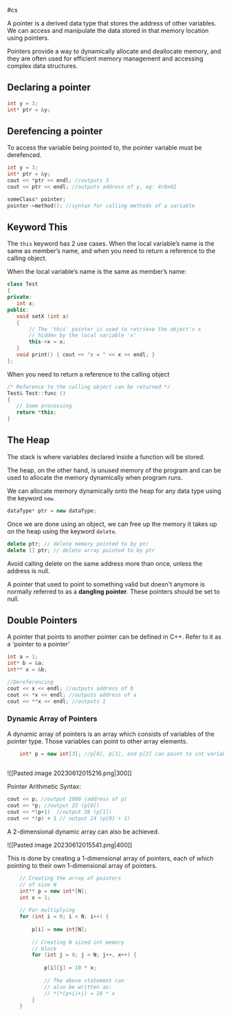 #cs 

A pointer is a derived data type that stores the address of other variables. We can access and manipulate the data stored in that memory location using pointers. 

Pointers provide a way to dynamically allocate and deallocate memory, and they are often used for efficient memory management and accessing complex data structures.

## Declaring a pointer

```c++
int y = 3;
int* ptr = &y;
```

## Derefencing a pointer 

To access the variable being pointed to, the pointer variable must be derefenced. 

```c++
int y = 3;
int* ptr = &y;
cout << *ptr << endl; //outputs 3
cout << ptr << endl; //outputs address of y, eg: 4r8x02

someClass* pointer;
pointer->method(); //syntax for calling methods of a variable
```

## Keyword This

The `this` keyword has 2 use cases. When the local variable’s name is the same as member’s name, and when you need to return a reference to the calling object.

When the local variable’s name is the same as member’s name:
```c++
class Test
{
private:
   int x;
public:
   void setX (int x)
   {
       // The 'this' pointer is used to retrieve the object's x
       // hidden by the local variable 'x'
       this->x = x;
   }
   void print() { cout << "x = " << x << endl; }
};
```


When you need to return a reference to the calling object
```c++
/* Reference to the calling object can be returned */ 
Test& Test::func ()
{
   // Some processing
   return *this;
} 
```


## The Heap

The stack is where variables declared inside a function will be stored.

The heap, on the other hand, is unused memory of the program and can be used to allocate the memory dynamically when program runs.

We can allocate memory dynamically onto the heap for any data type using the keyword `new`.

```c++
dataType* ptr = new dataType;
```

Once we are done using an object, we can free up the memory it takes up on the heap using the keyword `delete`.

```c++
delete ptr; // delete memory pointed to by ptr
delete [] ptr; // delete array pointed to by ptr 
```

Avoid calling delete on the same address more than once, unless the address is null. 

A pointer that used to point to something valid but doesn't anymore is normally referred to as a **dangling pointer**. These pointers should be set to null.

## Double Pointers

A pointer that points to another pointer can be defined in C++. Refer to it as a 'pointer to a pointer'

```c++
int a = 1;
int* b = &a;
int** x = &b;

//Dereferencing
cout << x << endl; //outputs address of b
cout << *x << endl; //outputs address of a
cout << **x << endl; //outputs 1
```

### Dynamic Array of Pointers

A dynamic array of pointers is an array which consists of variables of the pointer type. Those variables can point to other array elements. 

```c++
	int* p = new int[3]; //p[0], p[1], and p[2] can point to int variables
	
```

![[Pasted image 20230612015216.png|300]]

Pointer Arithmetic Syntax:
```c++
cout << p; //output 1000 (address of p)
cout << *p; //output 23 (p[0])
cout << *(p+1)  //output 38 (p[1])
cout << *(p) + 1 // output 24 (p[0] + 1)
```


A 2-dimensional dynamic array can also be achieved.

![[Pasted image 20230612015541.png|400]]

This is done by creating a 1-dimensional array of pointers, each of which pointing to their own 1-dimensional array of pointers. 
```c++
    // Creating the array of pointers
    // of size N
    int** p = new int*[N];
    int x = 1;
 
    // For multiplying
    for (int i = 0; i < N; i++) {
 
        p[i] = new int[N];
 
        // Creating N sized int memory
        // block
        for (int j = 0; j < N; j++, x++) {
 
            p[i][j] = 10 * x;
 
            // The above statement can
            // also be written as:
            // *(*(p+i)+j) = 10 * x
        }
    }
```


